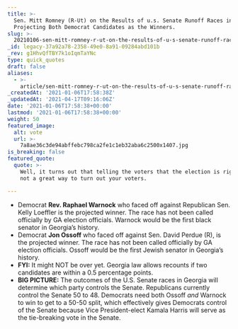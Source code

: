 ```yaml
---
title: >-
  Sen. Mitt Romney (R-Ut) on the Results of u.s. Senate Runoff Races in Georgia,
  Projecting Both Democrat Candidates as the Winners.
slug: >-
  20210106-sen-mitt-romney-r-ut-on-the-results-of-u-s-senate-runoff-races-in-georgia-projecting-both-democrat-candidates-as-the-winners
_id: legacy-37a92a78-2358-49e0-8a91-09284abd101b
_rev: g1HhvQfTBY7k1oIqmTaYNc
type: quick_quotes
draft: false
aliases:
  - >-
    article/sen-mitt-romney-r-ut-on-the-results-of-u-s-senate-runoff-races-in-georgia-projecting-both-democrat-candidates-as-the-winners/
_createdAt: '2021-01-06T17:58:38Z'
_updatedAt: '2021-04-17T09:16:06Z'
date: '2021-01-06T17:58:38+00:00'
lastmod: '2021-01-06T17:58:38+00:00'
weight: 50
featured_image:
  alt: vote
  url: >-
    7a8ae36c3de94abffebc798ca2fe1c1eb32aba6c2500x1407.jpg
is_breaking: false
featured_quote:
  quote: >-
    Well, it turns out that telling the voters that the election is rigged is
    not a great way to turn out your voters.

---
```

* Democrat **Rev. Raphael Warnock** who faced off against Republican Sen. Kelly Loeffler is the projected winner. The race has not been called officially by GA election officials. Warnock would be the first black senator in Georgia’s history.
* Democrat **Jon Ossoff** who faced off against Sen. David Perdue (R), is the projected winner. The race has not been called officially by GA election officials. Ossoff would be the first Jewish senator in Georgia’s history.
* **FYI:** It might NOT be over yet. Georgia law allows recounts if two candidates are within a 0.5 percentage points.
* **BIG PICTURE:** The outcomes of the U.S. Senate races in Georgia will determine which party controls the Senate. Republicans currently control the Senate 50 to 48. Democrats need both Ossoff *and* Warnock to win to get to a 50-50 split, which effectively gives Democrats control of the Senate because Vice President-elect Kamala Harris will serve as the tie-breaking vote in the Senate.